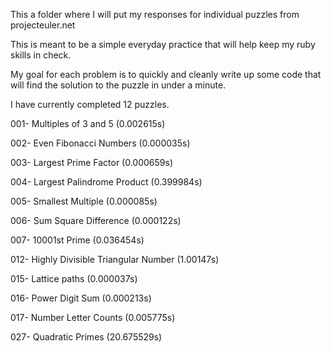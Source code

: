 This a folder where I will put my responses for individual puzzles from projecteuler.net

This is meant to be a simple everyday practice that will help keep my ruby skills in check.

My goal for each problem is to quickly and cleanly write up some code that will find the solution to the puzzle in under a minute.

I have currently completed 12 puzzles.

001- Multiples of 3 and 5 (0.002615s)

002- Even Fibonacci Numbers (0.000035s)

003- Largest Prime Factor (0.000659s)

004- Largest Palindrome Product (0.399984s)

005- Smallest Multiple (0.000085s)

006- Sum Square Difference (0.000122s)

007- 10001st Prime (0.036454s)

012- Highly Divisible Triangular Number (1.00147s)

015- Lattice paths (0.000037s)

016- Power Digit Sum (0.000213s)

017- Number Letter Counts (0.005775s) 

027- Quadratic Primes (20.675529s)
